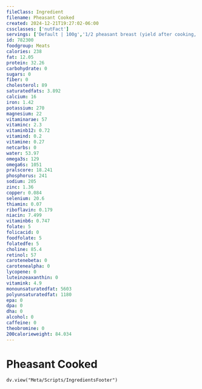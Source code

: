 ```yaml
---
fileClass: Ingredient
filename: Pheasant Cooked
created: 2024-12-21T19:27:02-06:00
cssclasses: ['nutFact']
servings: ['Default | 100g','1/2 pheasant breast (yield after cooking, bone removed) | 130','1 pheasant leg (drumstick and thigh) (yield after cooking, bone removed) | 75','1 cup, diced, cooked | 135']
id: 782300
foodgroup: Meats
calories: 238
fat: 12.05
protein: 32.26
carbohydrate: 0
sugars: 0
fiber: 0
cholesterol: 89
saturatedfats: 3.892
calcium: 16
iron: 1.42
potassium: 270
magnesium: 22
vitaminarae: 57
vitaminc: 2.3
vitaminb12: 0.72
vitamind: 0.2
vitamine: 0.27
netcarbs: 0
water: 53.97
omega3s: 129
omega6s: 1051
pralscore: 18.241
phosphorus: 241
sodium: 205
zinc: 1.36
copper: 0.084
selenium: 20.6
thiamin: 0.07
riboflavin: 0.179
niacin: 7.499
vitaminb6: 0.747
folate: 5
folicacid: 0
foodfolate: 5
folatedfe: 5
choline: 85.4
retinol: 57
carotenebeta: 0
carotenealpha: 0
lycopene: 0
luteinzeaxanthin: 0
vitamink: 4.9
monounsaturatedfat: 5603
polyunsaturatedfat: 1180
epa: 0
dpa: 0
dha: 0
alcohol: 0
caffeine: 0
theobromine: 0
200calorieweight: 84.034
---
```


# Pheasant Cooked

```dataviewjs
dv.view("Meta/Scripts/IngredientsFooter")
```
